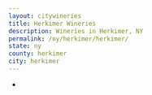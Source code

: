 ```yaml
---
layout: citywineries
title: Herkimer Wineries
description: Wineries in Herkimer, NY
permalink: /ny/herkimer/herkimer/
state: ny
county: herkimer
city: herkimer
---
```

-
